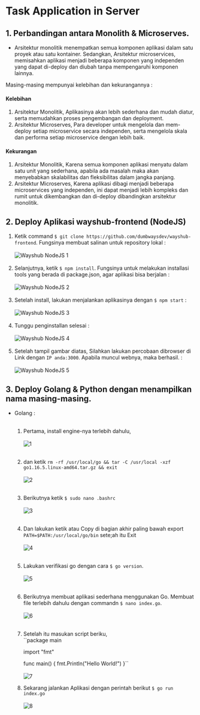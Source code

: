 # Task Application in Server

## 1. Perbandingan antara Monolith & Microserves.

- Arsitektur monolitik menempatkan semua komponen aplikasi dalam satu proyek atau satu kontainer. Sedangkan, Arsitektur microservices, memisahkan aplikasi menjadi beberapa komponen yang independen yang dapat di-deploy dan diubah tanpa mempengaruhi komponen lainnya. 

Masing-masing mempunyai kelebihan dan kekurangannya :
#### Kelebihan
1. Arsitektur Monolitik, Aplikasinya akan lebih sederhana dan mudah diatur, serta memudahkan proses pengembangan dan deployment.
2. Arsitektur Microserves, Para developer untuk mengelola dan mem-deploy setiap microservice secara independen, serta mengelola skala dan performa setiap microservice dengan lebih baik.

#### Kekurangan
1. Arsitektur Monolitik, Karena semua komponen aplikasi menyatu dalam satu unit yang sederhana, apabila ada masalah maka akan menyebabkan skalabilitas dan fleksibilitas dalam jangka panjang.
2. Arsitektur Microserves, Karena aplikasi dibagi menjadi beberapa microservices yang independen, ini dapat menjadi lebih kompleks dan rumit untuk dikembangkan dan di-deploy dibandingkan arsitektur monolitik.

## 2. Deploy Aplikasi wayshub-frontend (NodeJS)

1. Ketik command ``$ git clone https://github.com/dumbwaysdev/wayshub-frontend``. Fungsinya membuat salinan untuk repository lokal :<br/><br/>![Wayshub NodeJS 1](https://github.com/darblietz/devops17-dumbways--M-Yusuf-Haidar-Week-1-Application-in-Server/assets/98991080/54460008-b39c-4404-aa8f-56acd6419b63)<br/><br/>
2. Selanjutnya, ketik ``$ npm install``. Fungsinya untuk melakukan installasi tools yang berada di package.json, agar aplikasi bisa berjalan :<br/><br/>![Wayshub NodeJS 2](https://github.com/darblietz/devops17-dumbways--M-Yusuf-Haidar-Week-1-Application-in-Server/assets/98991080/26f5f3f9-a0be-493b-b7a5-ee8174a1bbd2)<br/><br/>
3. Setelah install, lakukan menjalankan aplikasinya dengan ``$ npm start`` :<br/><br/>![Wayshub NodeJS 3](https://github.com/darblietz/devops17-dumbways--M-Yusuf-Haidar-Week-1-Application-in-Server/assets/98991080/1bcdf447-1571-4810-be23-f02d9594ce63)<br/><br/>
4. Tunggu penginstallan selesai :<br/><br/>![Wayshub NodeJS 4](https://github.com/darblietz/devops17-dumbways--M-Yusuf-Haidar-Week-1-Application-in-Server/assets/98991080/58f7f35e-0c28-4779-b210-79154cffcd9b)<br/><br/>
5. Setelah tampil gambar diatas, Silahkan lakukan percobaan dibrowser di Link dengan ``IP anda:3000``. Apabila muncul webnya, maka berhasil.  :<br/><br/>![Wayshub NodeJS 5](https://github.com/darblietz/devops17-dumbways--M-Yusuf-Haidar-Week-1-Application-in-Server/assets/98991080/da5d2ab8-6549-4789-96a4-f2e3a68590c5)


## 3. Deploy Golang & Python dengan menampilkan nama masing-masing.

- Golang :<br/><br/>

  1. Pertama, install engine-nya terlebih dahulu, <br/><br/>![1](https://github.com/darblietz/devops17-dumbways--M-Yusuf-Haidar-Week-1-Linux-Shell/assets/98991080/0f4c21b6-8537-4f44-9d77-34015c47db24)<br/><br/>
  2. dan ketik ``rm -rf /usr/local/go && tar -C /usr/local -xzf go1.16.5.linux-amd64.tar.gz && exit``<br/><br/>![2](https://github.com/darblietz/devops17-dumbways--M-Yusuf-Haidar-Week-1-Linux-Shell/assets/98991080/f005e169-774b-4eda-9ff5-4b0347b04d74)<br/><br/>
  3. Berikutnya ketik ``$ sudo nano .bashrc``<br/><br/>![3](https://github.com/darblietz/devops17-dumbways--M-Yusuf-Haidar-Week-1-Linux-Shell/assets/98991080/73805b83-05b1-488b-930b-f2faa5eb9a37)<br/><br/>
  4. Dan lakukan ketik atau Copy di bagian akhir paling bawah export ``PATH=$PATH:/usr/local/go/bin`` sete;ah itu Exit<br/><br/>![4](https://github.com/darblietz/devops17-dumbways--M-Yusuf-Haidar-Week-1-Linux-Shell/assets/98991080/7ed7b67d-2099-4b80-8a16-8bb4e610a715)<br/><br/>
  5. Lakukan verifikasi go dengan cara ``$ go version``.<br/><br/>![5](https://github.com/darblietz/devops17-dumbways--M-Yusuf-Haidar-Week-1-Linux-Shell/assets/98991080/0ee3abc3-c1ba-4322-be58-146fe14b2fd3)<br/><br/>
  6. Berikutnya membuat aplikasi sederhana menggunakan Go. Membuat file terlebih dahulu dengan commandn ``$ nano index.go``.<br/><br/>![6](https://github.com/darblietz/devops17-dumbways--M-Yusuf-Haidar-Week-1-Linux-Shell/assets/98991080/f69a632b-f223-4c71-a33f-56495423519c)<br/><br/>
  7.  Setelah itu masukan script beriku,<br/>
      ``package main

      import "fmt"

      func main() {
      fmt.Println("Hello World!")
      }``<br/><br/>![7](https://github.com/darblietz/devops17-dumbways--M-Yusuf-Haidar-Week-1-Linux-Shell/assets/98991080/58f40df7-1451-408e-a34e-e04434353876)
  8. Sekarang jalankan Aplikasi dengan perintah berikut ``$ go run index.go``<br/><br/>![8](https://github.com/darblietz/devops17-dumbways--M-Yusuf-Haidar-Week-1-Linux-Shell/assets/98991080/7bb33ef6-35ec-49c8-9369-628c679c010f) 














